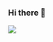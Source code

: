 ### Hi there 👋

<!--

**Macktireh/Macktireh** is a ✨ _special_ ✨ repository because its `README.md` (this file) appears on your GitHub profile.

Here are some ideas to get you started:

- 🔭 I’m currently working on ...
- 🌱 I’m currently learning ...
- 👯 I’m looking to collaborate on ...
- 🤔 I’m looking for help with ...
- 💬 Ask me about ...
- 📫 How to reach me: ...
- 😄 Pronouns: ...
- ⚡ Fun fact: ...


![GitHub stats](https://github-readme-stats.vercel.app/api?username=macktireh&show_icons=true&theme=tokyonight)
  <img src="https://github-readme-stats.vercel.app/api/top-langs/?username=macktireh&theme=tokyonight" />
<div style="display: flex;">
  <img src="https://github-readme-stats.vercel.app/api/top-langs/?username=macktireh&show_icons=true&theme=tokyonight" />
  https://api.githubtrends.io/user/svg/Macktireh/langs?time_range=one_year&theme=classic
  <img src="https://github-readme-stats.vercel.app/api?username=macktireh&show_icons=true&theme=tokyonight" />
</div>


![Top languages](https://github-readme-stats.vercel.app/api/top-langs/?username=macktireh&show_icons=true&theme=tokyonight)
<img src="https://github-readme-stats.vercel.app/api?username=macktireh&show_icons=true&theme=radical" />
-->
<div style="display: flex;">
  <img src="https://api.githubtrends.io/user/svg/Macktireh/langs?time_range=one_year&theme=bright_lights" />
  <!--
  <img src="https://github-readme-stats.vercel.app/api?username=macktireh&show_icons=true&theme=tokyonight" />
  -->
</div>
